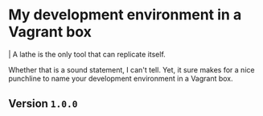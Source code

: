 # My development environment in a Vagrant box

| A lathe is the only tool that can replicate itself.

Whether that is a sound statement, I can't tell. Yet, it sure makes for a nice
punchline to name your development environment in a Vagrant box.

## Version `1.0.0`

